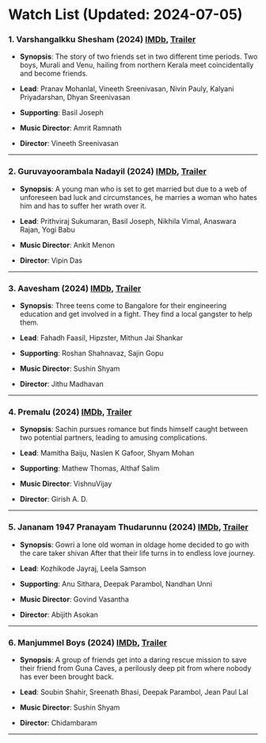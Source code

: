 # Watch List (Updated: 2024-07-05)

### 1. **Varshangalkku Shesham** (2024) [IMDb](https://www.imdb.com/title/tt28364355/), [Trailer](https://www.youtube.com/watch?v=50GJ7D_00NA)

- **Synopsis**: The story of two friends set in two different time periods. Two boys, Murali and Venu, hailing from northern Kerala meet coincidentally and become friends.

- **Lead**: Pranav Mohanlal, Vineeth Sreenivasan, Nivin Pauly, Kalyani Priyadarshan, Dhyan Sreenivasan
- **Supporting**: Basil Joseph
- **Music Director**: Amrit Ramnath
- **Director**: Vineeth Sreenivasan

---

### 2. **Guruvayoorambala Nadayil** (2024) [IMDb](https://www.imdb.com/title/tt25400540/), [Trailer](https://www.youtube.com/watch?v=u-BLHW3tJPA)

- **Synopsis**: A young man who is set to get married but due to a web of unforeseen bad luck and circumstances, he marries a woman who hates him and has to suffer her wrath over it.

- **Lead**: Prithviraj Sukumaran, Basil Joseph, Nikhila Vimal, Anaswara Rajan, Yogi Babu
- **Music Director**: Ankit Menon
- **Director**: Vipin Das

---

### 3. **Aavesham** (2024) [IMDb](https://en.wikipedia.org/wiki/Aavesham_%282024_film%29), [Trailer](https://www.youtube.com/watch?v=L0yEMl8PXnw)

- **Synopsis**: Three teens come to Bangalore for their engineering education and get involved in a fight. They find a local gangster to help them.

- **Lead**: Fahadh Faasil, Hipzster, Mithun Jai Shankar
- **Supporting**: Roshan Shahnavaz, Sajin Gopu
- **Music Director**: Sushin Shyam
- **Director**: Jithu Madhavan

---

### 4. **Premalu** (2024) [IMDb](https://www.imdb.com/title/tt28288786/?ref_=nv_sr_srsg_0_tt_7_nm_1_q_Premalu), [Trailer](https://www.youtube.com/watch?v=rR_2ti4l3nM)

- **Synopsis**: Sachin pursues romance but finds himself caught between two potential partners, leading to amusing complications.

- **Lead**: Mamitha Baiju, Naslen K Gafoor, Shyam Mohan
- **Supporting**: Mathew Thomas, Althaf Salim
- **Music Director**: VishnuVijay
- **Director**: Girish A. D.

---

### 5. **Jananam 1947 Pranayam Thudarunnu** (2024) [IMDb](https://www.imdb.com/title/tt29040554/), [Trailer](https://www.youtube.com/watch?v=xZomn8QNYCU)

- **Synopsis**: Gowri a lone old woman in oldage home decided to go with the care taker shivan After that their life turns in to endless love journey.

- **Lead**: Kozhikode Jayraj, Leela Samson
- **Supporting**: Anu Sithara, Deepak Parambol, Nandhan Unni
- **Music Director**: Govind Vasantha
- **Director**: Abijith Asokan

---

### 6. **Manjummel Boys** (2024) [IMDb](https://www.imdb.com/title/tt26458038/), [Trailer](https://www.youtube.com/watch?v=id848Ww1YLo&t=78s)

- **Synopsis**: A group of friends get into a daring rescue mission to save their friend from Guna Caves, a perilously deep pit from where nobody has ever been brought back.

- **Lead**: Soubin Shahir, Sreenath Bhasi, Deepak Parambol, Jean Paul Lal
- **Music Director**: Sushin Shyam
- **Director**: Chidambaram

---

